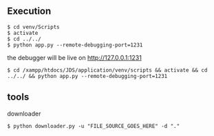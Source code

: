 ## Execution

```
$ cd venv/Scripts
$ activate
$ cd ../../
$ python app.py --remote-debugging-port=1231
```
the debugger will be live on http://127.0.0.1:1231
```
$ cd /xampp/htdocs/JDS/application/venv/scripts && activate && cd ../../ && python app.py --remote-debugging-port=1231
```
## tools

downloader
```
$ python downloader.py -u "FILE_SOURCE_GOES_HERE" -d "."
```
